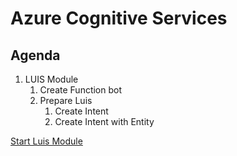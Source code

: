 # Azure Cognitive Services

## Agenda

1. LUIS Module
   1. Create Function bot
   2. Prepare Luis
      1. Create Intent
      2. Create Intent with Entity



[Start Luis Module](https://github.com/xpandit/landingjobs_cognitiveservices/blob/master/CreateFunctionBot.md)
